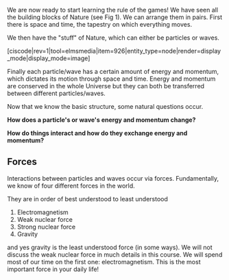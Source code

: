 We are now ready to start learning the rule of the games! We have seen all the building blocks of Nature (see Fig 1). We can arrange them in pairs. First there is space and time, the tapestry on which everything moves.

We then have the "stuff" of Nature, which can either be particles or waves.

[ciscode|rev=1|tool=elmsmedia|item=926|entity_type=node|render=display_mode|display_mode=image]

Finally each particle/wave has a certain amount of energy and momentum, which dictates its motion through space and time. Energy and momentum are conserved in the whole Universe but they can both be transferred between different particles/waves.

Now that we know the basic structure, some natural questions occur.

**How does a particle's or wave's energy and momentum change?**

**How do things interact and how do they exchange energy and momentum?**

Forces 
-------

Interactions between particles and waves occur via forces. Fundamentally, we know of four different forces in the world.

They are in order of best understood to least understood

1. Electromagnetism
2. Weak nuclear force
3. Strong nuclear force
4. Gravity

and yes gravity is the least understood force (in some ways). We will not discuss the weak nuclear force in much details in this course. We will spend most of our time on the first one: electromagnetism. This is the most important force in your daily life!